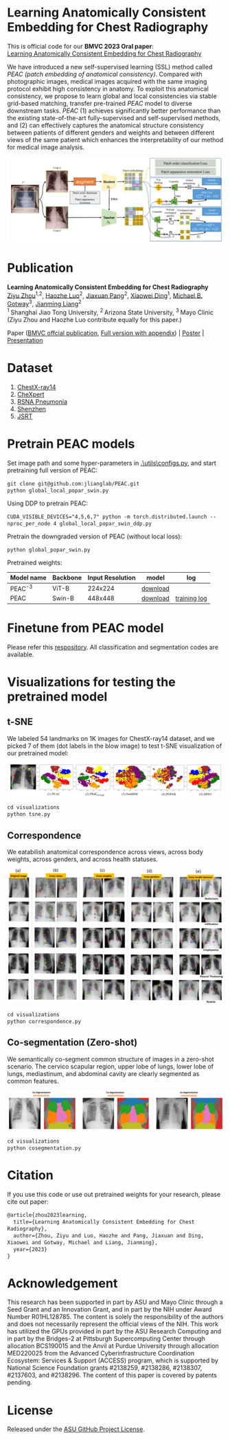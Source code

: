 # Learning Anatomically Consistent Embedding for Chest Radiography
This is official code for our **BMVC 2023 Oral paper**:  
[Learning Anatomically Consistent Embedding for Chest Radiography](https://papers.bmvc2023.org/0617.pdf)

We have introduced a new self-supervised learning (SSL) method called *PEAC (patch embedding of anatomical consistency)*. Compared with photographic images, medical images acquired with the same imaging protocol exhibit high consistency in anatomy. To exploit this anatomical consistency, we propose to learn global and local consistencies via stable grid-based matching, transfer pre-trained *PEAC* model to diverse downstream tasks. *PEAC* (1) achieves significantly better performance than the existing state-of-the-art fully-supervised and self-supervised methods, and (2) can effectively captures the anatomical structure consistency between patients of different genders and weights and between different views of the same patient which enhances the interpretability of our method for medical image analysis. 

![Image of framework](images/architecture.jpg)

# Publication

**Learning Anatomically Consistent Embedding for Chest Radiography**<br/>
[Ziyu Zhou](https://scholar.google.com/citations?hl=en&user=nvAfKnsAAAAJ)<sup>1,2</sup>, [Haozhe Luo](https://roypic.github.io//)<sup>2</sup>, [Jiaxuan Pang](https://www.linkedin.com/in/jiaxuan-pang-b014ab127/)<sup>2</sup>, [Xiaowei Ding](https://ee.sjtu.edu.cn/en/FacultyDetail.aspx?id=200&infoid=153&flag=153)<sup>1</sup>, [Michael B. Gotway](https://www.mayoclinic.org/biographies/gotway-michael-b-m-d/bio-20055566)<sup>3</sup>, [Jianming Liang](https://search.asu.edu/profile/1310161)<sup>2</sup><br/>
<sup>1 </sup>Shanghai Jiao Tong University, <sup>2 </sup>Arizona State University, <sup>3 </sup>Mayo Clinic <br/>
(Ziyu Zhou and Haozhe Luo contribute equally for this paper.)<br/>

Paper ([BMVC offcial publication](https://papers.bmvc2023.org/0617.pdf), [Full version with appendix](https://arxiv.org/abs/2312.00335)) | [Poster](images/PEAC_poster_1027_v2.0.pdf) | [Presentation](https://www.bilibili.com/video/BV1wc411D7tg/?spm_id_from=333.999.0.0&vd_source=0199850c2eb71ce8f33bc8e329957840)


# Dataset
1. [ChestX-ray14](https://nihcc.app.box.com/v/ChestXray-NIHCC)
2. [CheXpert](https://stanfordmlgroup.github.io/competitions/chexpert/)
3. [RSNA Pneumonia](https://www.kaggle.com/c/rsna-pneumonia-detection-challenge)
4. [Shenzhen](https://lhncbc.nlm.nih.gov/LHC-downloads/downloads.html#tuberculosis-image-data-sets)
5. [JSRT](http://db.jsrt.or.jp/eng.php)

# Pretrain PEAC models


Set image path and some hyper-parameters in [.\utils\configs.py](utils/config.py), and start pretraining full version of PEAC:
```
git clone git@github.com:jlianglab/PEAC.git
python global_local_popar_swin.py
```
Using DDP to pretrain PEAC:
```
CUDA_VISIBLE_DEVICES="4,5,6,7" python -m torch.distributed.launch --nproc_per_node 4 global_local_popar_swin_ddp.py
```
Pretrain the downgraded version of PEAC (without local loss):
```
python global_popar_swin.py
```

Pretrained weights:

| Model name | Backbone | Input Resolution | model | log |
|------------|----------|------------------|-------|-----|
| PEAC<sup>-3</sup> | ViT-B | 224x224 | [download](https://drive.google.com/file/d/1EPfPY7kDs3mVsW2_pfGwuJ7-yQsFaoPN/view?usp=sharing)| |
|PEAC | Swin-B | 448x448 | [download](https://drive.google.com/file/d/1XQK-Kp80_zsq6t2fhUvGJwTvpzQUPlD1/view?usp=sharing)| [training log](https://drive.google.com/file/d/17m3R9NQDGfn4NP_e_g0j07KOo9ifUPkE/view?usp=sharing)

# Finetune from PEAC model

Please refer this [respository](https://github.com/Zhouziyuya/Benchmark). All classification and segmentation codes are available.

# Visualizations for testing the pretrained model

## t-SNE
We labeled 54 landmarks on 1K images for ChestX-ray14 dataset, and we picked 7 of them (dot labels in the blow image) to test t-SNE visualization of our pretrained model:

![tsne](images/tsne.jpg)

```
cd visualizations
python tsne.py
```

## Correspondence
We eatabilish  anatomical correspondence across views, across body weights, across genders, and across health statuses.

![Correspondence](images/correspondence.jpg)

```
cd visualizations
python correspondence.py
```

## Co-segmentation (Zero-shot)

We semantically co-segment common structure of images in a zero-shot scenario. The cervico scapular region, upper lobe of lungs, lower lobe of lungs, mediastinum, and abdominal cavity are clearly segmented as common features.

![Co-segmentation](images/cosegmentation.jpg)

```
cd visualizations
python cosegmentation.py
```

# Citation

If you use this code or use out pretrained weights for your research, please cite out paper:

```
@article{zhou2023learning,
  title={Learning Anatomically Consistent Embedding for Chest Radiography},
  author={Zhou, Ziyu and Luo, Haozhe and Pang, Jiaxuan and Ding, Xiaowei and Gotway, Michael and Liang, Jianming},
  year={2023}
}
```

# Acknowledgement

This research has been supported in part by ASU and Mayo Clinic through a Seed Grant and an Innovation Grant, and in part by the NIH under Award Number R01HL128785. The content is solely the responsibility of the authors and does not necessarily represent the official views of the NIH. This work has utilized the GPUs provided in part by the ASU Research Computing and in part by the Bridges-2 at Pittsburgh Supercomputing Center through allocation BCS190015 and the Anvil at Purdue University through allocation MED220025 from the Advanced Cyberinfrastructure Coordination Ecosystem: Services & Support (ACCESS) program, which is supported by National Science Foundation grants #2138259, #2138286, #2138307, #2137603, and #2138296. The content of this paper is covered by patents pending.


# License

Released under the [ASU GitHub Project License](./LICENSE.txt).